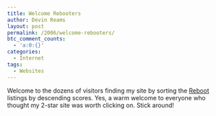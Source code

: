 ```yaml
---
title: Welcome Rebooters
author: Devin Reams
layout: post
permalink: /2006/welcome-rebooters/
btc_comment_counts:
  - 'a:0:{}'
categories:
  - Internet
tags:
  - Websites
---
```

Welcome to the dozens of visitors finding my site by sorting the [Reboot][1] listings by descending scores. Yes, a warm welcome to everyone who thought my 2-star site was worth clicking on. Stick around!

 [1]: http://www.cssreboot.com/